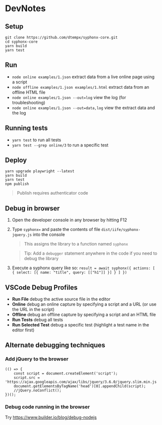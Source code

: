 # DevNotes


## Setup
```
git clone https://github.com/dtempx/syphonx-core.git
cd syphonx-core
yarn build
yarn test
```


## Run
* `node online examples/1.json` extract data from a live online page using a script
* `node offline examples/1.json examples/1.html` extract data from an offline HTML file
* `node online examples/1.json --out=log` view the log (for troubleshooting)
* `node online examples/1.json --out=data,log` view the extract data and the log


## Running tests
* `yarn test` to run all tests
* `yarn test --grep online/3` to run a specific test


## Deploy
```
yarn upgrade playwright --latest
yarn build
yarn test
npm publish
```
> Publish requires authenticator code


## Debug in browser
1. Open the developer console in any browser by hitting F12

2. Type `syphonx=` and paste the contents of file `dist/iife/syphonx-jquery.js` into the console
    > This assigns the library to a function named `syphonx`

    > Tip: Add a `debugger` statement anywhere in the code if you need to debug the library

3. Execute a syphonx query like so: `result = await syphonx({ actions: [ { select: [{ name: "title", query: [["h1"]] }] } ] })`


## VSCode Debug Profiles
* **Run File** debug the active source file in the editor
* **Online** debug an online capture by specifying a script and a URL (or use the URL in the script)
* **Offline** debug an offline capture by specifying a script and an HTML file
* **Run Tests** debug all tests
* **Run Selected Test** debug a specific test (highlight a test name in the editor first)



## Alternate debugging techniques

### Add jQuery to the browser
```
(() => {
    const script = document.createElement('script');
    script.src = 'https://ajax.googleapis.com/ajax/libs/jquery/3.6.0/jquery.slim.min.js';
    document.getElementsByTagName('head')[0].appendChild(script);
    //jQuery.noConflict();
})();
```

### Debug code running in the browser
Try https://www.builder.io/blog/debug-nodejs
